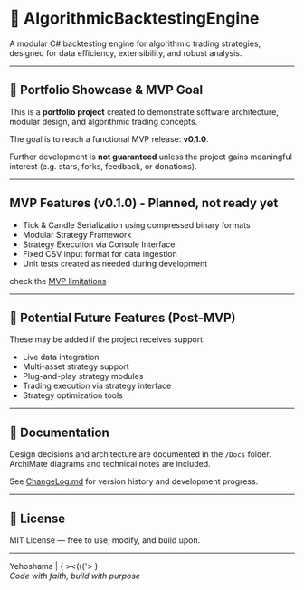 # 🧠 AlgorithmicBacktestingEngine

A modular C# backtesting engine for algorithmic trading strategies, designed for data efficiency, extensibility, and robust analysis.

---

## 🚀 Portfolio Showcase & MVP Goal

This is a **portfolio project** created to demonstrate software architecture, modular design, and algorithmic trading concepts.

The goal is to reach a functional MVP release: **v0.1.0**.

Further development is **not guaranteed** unless the project gains meaningful interest (e.g. stars, forks, feedback, or donations).

---

## MVP Features (v0.1.0) - Planned, not ready yet

- Tick & Candle Serialization using compressed binary formats
- Modular Strategy Framework
- Strategy Execution via Console Interface
- Fixed CSV input format for data ingestion
- Unit tests created as needed during development
  
check the [MVP limitations](https://github.com/Yehoshama/AlgorithmicBacktestingEngine/blob/master/AlgorithmicBacktestingEngine/Docs/LimitationsOf_MVP.md)

---

## 🧩 Potential Future Features (Post-MVP)

These may be added if the project receives support:

- Live data integration
- Multi-asset strategy support
- Plug-and-play strategy modules
- Trading execution via strategy interface
- Strategy optimization tools

---

## 📄 Documentation

Design decisions and architecture are documented in the `/Docs` folder. ArchiMate diagrams and technical notes are included.

See [ChangeLog.md](https://github.com/Yehoshama/AlgorithmicBacktestingEngine/blob/master/AlgorithmicBacktestingEngine/Docs/ChangeLog.md) for version history and development progress.

---

## 📜 License

MIT License — free to use, modify, and build upon.

---

Yehoshama | { ><((('> }  
*Code with faith, build with purpose*
